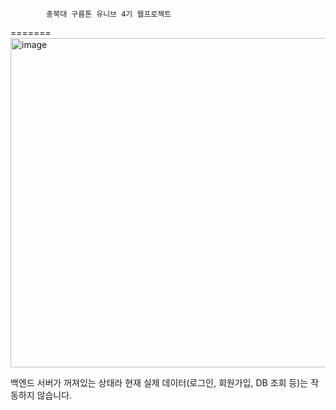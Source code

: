             충북대 구름톤 유니브 4기 웹프로젝트
=======
<img width="754" height="527" alt="image" src="https://github.com/user-attachments/assets/8a2eca4d-66e4-43a4-87cb-b1bbcd26da95" />

백엔드 서버가 꺼져있는 상태라 현재 실제 데이터(로그인, 회원가입, DB 조회 등)는 작동하지 않습니다.
